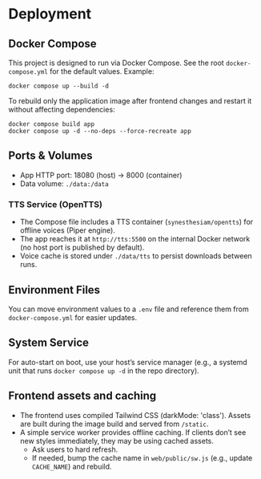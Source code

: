 # Deployment

## Docker Compose

This project is designed to run via Docker Compose. See the root `docker-compose.yml` for the default values. Example:

```
docker compose up --build -d
```

To rebuild only the application image after frontend changes and restart it without affecting dependencies:

```
docker compose build app
docker compose up -d --no-deps --force-recreate app
```

## Ports & Volumes

- App HTTP port: 18080 (host) → 8000 (container)
- Data volume: `./data:/data`

### TTS Service (OpenTTS)

- The Compose file includes a TTS container (`synesthesiam/opentts`) for offline voices (Piper engine).
- The app reaches it at `http://tts:5500` on the internal Docker network (no host port is published by default).
- Voice cache is stored under `./data/tts` to persist downloads between runs.

## Environment Files

You can move environment values to a `.env` file and reference them from `docker-compose.yml` for easier updates.

## System Service

For auto-start on boot, use your host’s service manager (e.g., a systemd unit that runs `docker compose up -d` in the repo directory).
## Frontend assets and caching

- The frontend uses compiled Tailwind CSS (darkMode: 'class'). Assets are built during the image build and served from `/static`.
- A simple service worker provides offline caching. If clients don’t see new styles immediately, they may be using cached assets.
  - Ask users to hard refresh.
  - If needed, bump the cache name in `web/public/sw.js` (e.g., update `CACHE_NAME`) and rebuild.
